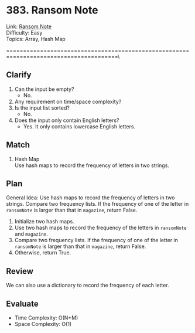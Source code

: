 # 383. Ransom Note
Link: [Ransom Note](https://leetcode.com/problems/ransom-note/description/)\
Difficulty: Easy\
Topics: Array, Hash Map

=======================================================================================\

## Clarify
1. Can the input be empty?
   - No.
2. Any requirement on time/space complexity?
3. Is the input list sorted?
   - No.
4. Does the input only contain English letters?
   - Yes. It only contains lowercase English letters.
## Match
1. Hash Map\
   Use hash maps to record the frequency of letters in two strings.
## Plan
General Idea: Use hash maps to record the frequency of letters in two strings. Compare two frequency lists. If the frequency of one of the letter in `ransomNote` is larger than that in `magazine`, return False.
1. Initialize two hash maps.
2. Use two hash maps to record the frequency of the letters in `ransomNote` and `magazine`.
3. Compare two frequency lists. If the frequency of one of the letter in `ransomNote` is larger than that in `magazine`, return False.
4. Otherwise, return True.
## Review
We can also use a dictionary to record the frequency of each letter.
## Evaluate
- Time Complexity: O(N+M)
- Space Complexity: O(1)
